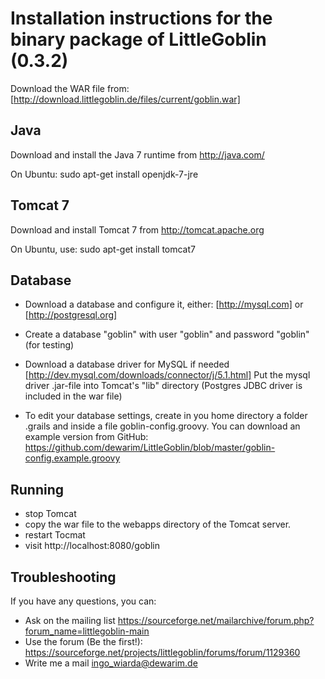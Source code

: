 # Installation instructions for the binary package of LittleGoblin (0.3.2)

Download the WAR file from: [http://download.littlegoblin.de/files/current/goblin.war]

## Java

Download and install the Java 7 runtime from http://java.com/

On Ubuntu: sudo apt-get install openjdk-7-jre

## Tomcat 7

Download and install Tomcat 7 from http://tomcat.apache.org

On Ubuntu, use: sudo apt-get install tomcat7

## Database

* Download a database and configure it, either:
  [http://mysql.com] or [http://postgresql.org]

* Create a database "goblin" with user "goblin" and password "goblin" (for testing)

* Download a database driver for MySQL if needed
  [http://dev.mysql.com/downloads/connector/j/5.1.html]
  Put the mysql driver .jar-file into Tomcat's "lib" directory
  (Postgres JDBC driver is included in the war file)

* To edit your database settings, create in you home directory a folder .grails
 and inside a file goblin-config.groovy. You can download an example version from GitHub: https://github.com/dewarim/LittleGoblin/blob/master/goblin-config.example.groovy

## Running

* stop Tomcat
* copy the war file to the webapps directory of the Tomcat server.
* restart Tocmat
* visit http://localhost:8080/goblin

## Troubleshooting

If you have any questions, you can:
* Ask on the mailing list https://sourceforge.net/mailarchive/forum.php?forum_name=littlegoblin-main
* Use the forum (Be the first!): https://sourceforge.net/projects/littlegoblin/forums/forum/1129360
* Write me a mail ingo_wiarda@dewarim.de
